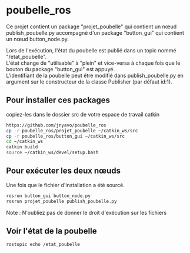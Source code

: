 # poubelle_ros

Ce projet contient un package "projet_poubelle" qui contient un nœud publish_poubelle.py accompagné d'un package "button_gui" qui contient un nœud button_node.py.

Lors de l'exécution, l'état du poubelle est publié dans un topic nommé "/etat_poubelle". <br>
L'état change de "utilisable" à "plein" et vice-versa à chaque fois que le bouton du package "button_gui" est appuyé.<br>
L'identifiant de la poubelle peut être modifié dans publish_poubelle.py en argument sur le constructeur de la classe Publisher (par défaut id:1).

## Pour installer ces packages

copiez-les dans le dossier src de votre espace de travail catkin

```sh
https://github.com/jnyavo/poubelle_ros
cp -r poubelle_ros/projet_poubelle ~/catkin_ws/src
cp -r poubelle_ros/button_gui ~/catkin_ws/src
cd ~/catkin_ws
catkin build
source ~/catkin_ws/devel/setup.bash
```
## Pour exécuter les deux nœuds
Une fois que le fichier d'installation a été sourcé.

```sh
rosrun button_gui button_node.py
rosrun projet_poubelle publish_poubelle.py
```
Note : N'oubliez pas de donner le droit d'exécution sur les fichiers
## Voir l'état de la poubelle
```sh
rostopic echo /etat_poubelle
```

